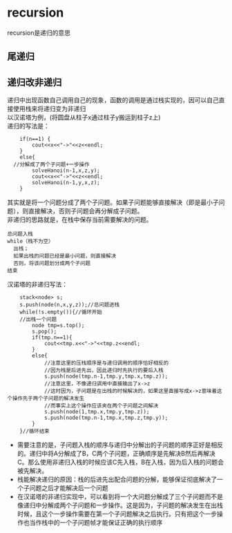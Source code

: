 # recursion
recursion是递归的意思
## 尾递归
## 递归改非递归
 递归中出现函数自己调用自己的现象，函数的调用是通过栈实现的，因可以自己直接使用栈来将递归变为非递归  
以汉诺塔为例，(将圆盘从柱子x通过柱子y搬运到柱子z上)  
  递归的写法是：
```
	if(n==1) {
		cout<<x<<"->"<<z<<endl;	
	}
	else{
  //分解成了两个子问题+一步操作
		solveHanoi(n-1,x,z,y);
		cout<<x<<"->"<<z<<endl;
		solveHanoi(n-1,y,x,z);
	}
```
  其实就是将一个问题分成了两个子问题。如果子问题能够直接解决（即是最小子问题），则直接解决，否则子问题会再分解成子问题。  
非递归的思路就是，在栈中保存当前需要解决的问题。
  ```
  总问题入栈
  while（栈不为空）
    出栈；
    如果出栈的问题已经是最小问题，则直接解决
    否则，将该问题划分成两个子问题
  结束
  ```
  汉诺塔的非递归写法：
```
	stack<node> s;
	s.push(node(n,x,y,z));//总问题进栈
	while(!s.empty()){//循环开始
    //出栈一个问题
		node tmp=s.top();
		s.pop();
		if(tmp.n==1){
			cout<<tmp.x<<"->"<<tmp.z<<endl;
		} 
		else{
			//注意这里的压栈顺序是与递归调用的顺序恰好相反的
			//因为栈是后进先出，因此递归时先执行的要后入栈 
			s.push(node(tmp.n-1,tmp.y,tmp.x,tmp.z));
			//注意这里，不像递归调用中直接输出了x->z
			//这时因为，子问题是在出栈的时候解决的，如果这里直接写成x->z意味着这个操作先于两个子问题的解决发生
			//而事实上这个操作应该夹在两个子问题之间解决 
			s.push(node(1,tmp.x,tmp.y,tmp.z));
			s.push(node(tmp.n-1,tmp.x,tmp.z,tmp.y));
		}
	}//循环结束
```
  - 需要注意的是，子问题入栈的顺序与递归中分解出的子问题的顺序正好是相反的。递归中将A分解成了B，C两个子问题，正确顺序是先解决B然后再解决C。那么使用非递归入栈的时候应该C先入栈，B在入栈，因为后入栈的问题会被先解决。
  - 栈能解决递归的原因：栈的后进先出配合问题的分解，能够保证彻底解决了一个子问题之后才能解决后一个问题
  - 在汉诺塔的非递归实现中，可以看到将一个大问题分解成了三个子问题而不是像递归中分解成两个子问题和一步操作。这是因为，子问题的解决发生在出栈时候，且这个一步操作需要在第一个子问题解决之后执行。只有把这个一步操作也当作栈中的一个子问题帧才能保证正确的执行顺序
  
  
